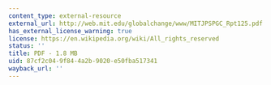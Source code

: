 ```yaml
---
content_type: external-resource
external_url: http://web.mit.edu/globalchange/www/MITJPSPGC_Rpt125.pdf
has_external_license_warning: true
license: https://en.wikipedia.org/wiki/All_rights_reserved
status: ''
title: PDF - 1.8 MB
uid: 87cf2c04-9f84-4a2b-9020-e50fba517341
wayback_url: ''
---
```


